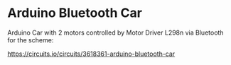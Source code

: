 # Arduino Bluetooth Car
Arduino Car with 2 motors controlled by Motor Driver L298n via Bluetooth for the scheme:

https://circuits.io/circuits/3618361-arduino-bluetooth-car
